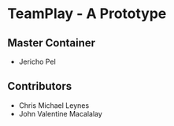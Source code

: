 # TeamPlay - A Prototype
## Master Container
 - Jericho Pel

## Contributors
- Chris Michael Leynes
- John Valentine Macalalay
